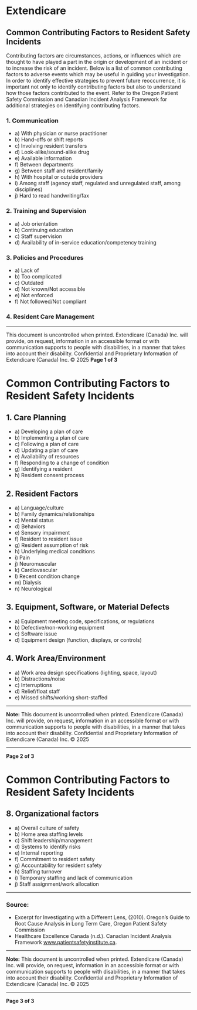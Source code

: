 # Extendicare
## Common Contributing Factors to Resident Safety Incidents

Contributing factors are circumstances, actions, or influences which are thought to have played a part in the origin or development of an incident or to increase the risk of an incident. Below is a list of common contributing factors to adverse events which may be useful in guiding your investigation. In order to identify effective strategies to prevent future reoccurrence, it is important not only to identify contributing factors but also to understand how those factors contributed to the event. Refer to the Oregon Patient Safety Commission and Canadian Incident Analysis Framework for additional strategies on identifying contributing factors.

### 1. Communication
- a) With physician or nurse practitioner
- b) Hand-offs or shift reports
- c) Involving resident transfers
- d) Look-alike/sound-alike drug
- e) Available information
- f) Between departments
- g) Between staff and resident/family
- h) With hospital or outside providers
- i) Among staff (agency staff, regulated and unregulated staff, among disciplines)
- j) Hard to read handwriting/fax

### 2. Training and Supervision
- a) Job orientation
- b) Continuing education
- c) Staff supervision
- d) Availability of in-service education/competency training

### 3. Policies and Procedures
- a) Lack of
- b) Too complicated
- c) Outdated
- d) Not known/Not accessible
- e) Not enforced
- f) Not followed/Not compliant

### 4. Resident Care Management

----

This document is uncontrolled when printed.
Extendicare (Canada) Inc. will provide, on request, information in an accessible format or with communication supports to people with disabilities, in a manner that takes into account their disability. Confidential and Proprietary Information of Extendicare (Canada) Inc. © 2025
**Page 1 of 3**

# Common Contributing Factors to Resident Safety Incidents

## 1. Care Planning
- a) Developing a plan of care
- b) Implementing a plan of care
- c) Following a plan of care
- d) Updating a plan of care
- e) Availability of resources
- f) Responding to a change of condition
- g) Identifying a resident
- h) Resident consent process

## 2. Resident Factors
- a) Language/culture
- b) Family dynamics/relationships
- c) Mental status
- d) Behaviors
- e) Sensory impairment
- f) Resident to resident issue
- g) Resident assumption of risk
- h) Underlying medical conditions
- i) Pain
- j) Neuromuscular
- k) Cardiovascular
- l) Recent condition change
- m) Dialysis
- n) Neurological

## 3. Equipment, Software, or Material Defects
- a) Equipment meeting code, specifications, or regulations
- b) Defective/non-working equipment
- c) Software issue
- d) Equipment design (function, displays, or controls)

## 4. Work Area/Environment
- a) Work area design specifications (lighting, space, layout)
- b) Distractions/noise
- c) Interruptions
- d) Relief/float staff
- e) Missed shifts/working short-staffed

----

**Note:** This document is uncontrolled when printed. Extendicare (Canada) Inc. will provide, on request, information in an accessible format or with communication supports to people with disabilities, in a manner that takes into account their disability. Confidential and Proprietary Information of Extendicare (Canada) Inc. © 2025

----

**Page 2 of 3**

# Common Contributing Factors to Resident Safety Incidents

## 8. Organizational factors
- a) Overall culture of safety
- b) Home area staffing levels
- c) Shift leadership/management
- d) Systems to identify risks
- e) Internal reporting
- f) Commitment to resident safety
- g) Accountability for resident safety
- h) Staffing turnover
- i) Temporary staffing and lack of communication
- j) Staff assignment/work allocation

----

### Source:
- Excerpt for Investigating with a Different Lens, (2010). Oregon’s Guide to Root Cause Analysis in Long Term Care, Oregon Patient Safety Commission
- Healthcare Excellence Canada (n.d.). Canadian Incident Analysis Framework www.patientsafetyinstitute.ca.

----

**Note:** This document is uncontrolled when printed. Extendicare (Canada) Inc. will provide, on request, information in an accessible format or with communication supports to people with disabilities, in a manner that takes into account their disability. Confidential and Proprietary Information of Extendicare (Canada) Inc. © 2025

----

**Page 3 of 3**